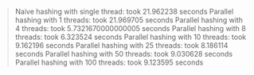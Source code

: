 

> Naive hashing with single thread: took 21.962238 seconds
> Parallel hashing with 1 threads: took 21.969705 seconds
> Parallel hashing with 4 threads: took 5.7321670000000005 seconds
> Parallel hashing with 8 threads: took 6.323524 seconds
> Parallel hashing with 10 threads: took 9.162196 seconds
> Parallel hashing with 25 threads: took 8.186114 seconds
> Parallel hashing with 50 threads: took 9.030628 seconds
> Parallel hashing with 100 threads: took 9.123595 seconds
